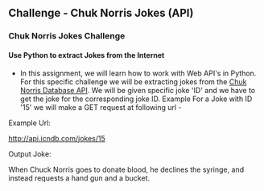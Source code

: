 ## Challenge - Chuk Norris Jokes (API)
### Chuk Norris Jokes Challenge
#### Use Python to extract Jokes from the Internet



- In this assignment, we will learn how to work with Web API's in Python. For this specific challenge we will be extracting jokes from the [Chuk Norris Database API](http://www.icndb.com/). We will be given specific joke 'ID' and we have to get the joke for the corresponding joke ID.
Example For a Joke with ID '15' we will make a GET request at following url -

Example Url:

http://api.icndb.com/jokes/15

Output Joke:

When Chuck Norris goes to donate blood, he declines the syringe, and instead requests a hand gun and a bucket.
